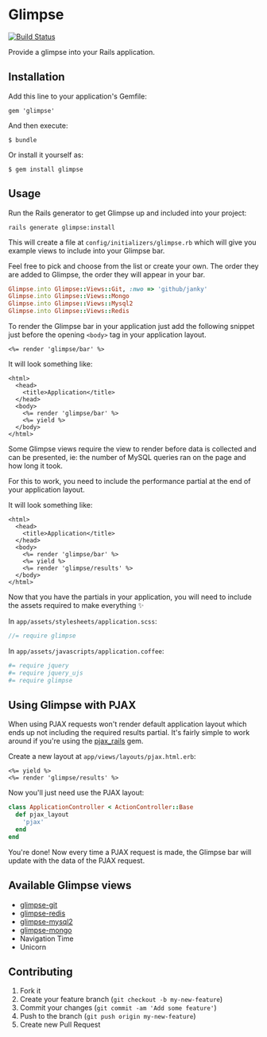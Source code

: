 # Glimpse

[![Build Status](https://travis-ci.org/dewski/glimpse.png?branch=master)](https://travis-ci.org/dewski/glimpse)

Provide a glimpse into your Rails application. 

## Installation

Add this line to your application's Gemfile:

    gem 'glimpse'

And then execute:

    $ bundle

Or install it yourself as:

    $ gem install glimpse

## Usage

Run the Rails generator to get Glimpse up and included into your project:

```
rails generate glimpse:install
```

This will create a file at `config/initializers/glimpse.rb` which will give you
example views to include into your Glimpse bar.

Feel free to pick and choose from the list or create your own. The order they
are added to Glimpse, the order they will appear in your bar.

```ruby
Glimpse.into Glimpse::Views::Git, :nwo => 'github/janky'
Glimpse.into Glimpse::Views::Mongo
Glimpse.into Glimpse::Views::Mysql2
Glimpse.into Glimpse::Views::Redis
```

To render the Glimpse bar in your application just add the following snippet
just before the opening `<body>` tag in your application layout.

```erb
<%= render 'glimpse/bar' %>
```

It will look something like:

```erb
<html>
  <head>
    <title>Application</title>
  </head>
  <body>
    <%= render 'glimpse/bar' %>
    <%= yield %>
  </body>
</html>
```

Some Glimpse views require the view to render before data is collected and can
be presented, ie: the number of MySQL queries ran on the page and how
long it took.

For this to work, you need to include the performance partial at the end of your
application layout.

It will look something like:

```erb
<html>
  <head>
    <title>Application</title>
  </head>
  <body>
    <%= render 'glimpse/bar' %>
    <%= yield %>
    <%= render 'glimpse/results' %>
  </body>
</html>
```

Now that you have the partials in your application, you will need to include the
assets required to make everything :sparkles:

In `app/assets/stylesheets/application.scss`:

```scss
//= require glimpse
```

In `app/assets/javascripts/application.coffee`:

```coffeescript
#= require jquery
#= require jquery_ujs
#= require glimpse
```

## Using Glimpse with PJAX

When using PJAX requests won't render default application layout which ends
up not including the required results partial. It's fairly simple to work around
if you're using the [pjax_rails](https://github.com/rails/pjax_rails) gem.

Create a new layout at `app/views/layouts/pjax.html.erb`:

```erb
<%= yield %>
<%= render 'glimpse/results' %>
```

Now you'll just need use the PJAX layout:

```ruby
class ApplicationController < ActionController::Base
  def pjax_layout
    'pjax'
  end
end
```

You're done! Now every time a PJAX request is made, the Glimpse bar will update with
the data of the PJAX request.

## Available Glimpse views

- [glimpse-git](https://github.com/dewski/glimpse-git)
- [glimpse-redis](https://github.com/dewski/glimpse-redis)
- [glimpse-mysql2](https://github.com/dewski/glimpse-mysql2)
- [glimpse-mongo](https://github.com/dewski/glimpse-mongo)
- Navigation Time
- Unicorn

## Contributing

1. Fork it
2. Create your feature branch (`git checkout -b my-new-feature`)
3. Commit your changes (`git commit -am 'Add some feature'`)
4. Push to the branch (`git push origin my-new-feature`)
5. Create new Pull Request
